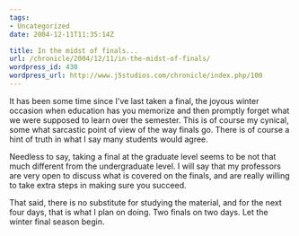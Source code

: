 ```yaml
---
tags:
- Uncategorized
date: 2004-12-11T11:35:14Z

title: In the midst of finals...
url: /chronicle/2004/12/11/in-the-midst-of-finals/
wordpress_id: 430
wordpress_url: http://www.j5studios.com/chronicle/index.php/100
---
```


It has been some time since I've last taken a final, the joyous winter occasion when education has you memorize and then promptly forget what we were supposed to learn over the semester.  This is of course my cynical, some what sarcastic point of view of the way finals go.  There is of course a hint of truth in what I say many students would agree.


Needless to say, taking a final at the graduate level seems to be not that much different from the undergraduate level. I will say that my professors are very open to discuss what is covered on the finals, and are really willing to take extra steps in making sure you succeed.


That said, there is no substitute for studying the material, and for the next four days, that is what I plan on doing.  Two finals on two days.  Let the winter final season begin.

